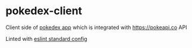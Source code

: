 # pokedex-client
Client side of [pokedex app](https://github.com/TotallWAR/pokedex) which is integrated with https://pokeapi.co API

Linted with [eslint standard config](https://github.com/feross/eslint-config-standard)
